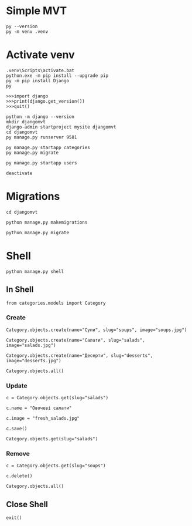 # Simple MVT

```
py --version
py -m venv .venv
```

# Activate venv
```
.venv\Scripts\activate.bat
python.exe -m pip install --upgrade pip
py -m pip install Django
py

>>>import django
>>>print(django.get_version())
>>>quit()

python -m django --version
mkdir djangomvt
django-admin startproject mysite djangomvt
cd djangomvt
py manage.py runserver 9581

py manage.py startapp categories
py manage.py migrate

py manage.py startapp users

deactivate
```

# Migrations
```
cd djangomvt

python manage.py makemigrations

python manage.py migrate
```

# Shell
```
python manage.py shell
```
## In Shell
```
from categories.models import Category
```
### **Create**
```
Category.objects.create(name="Супи", slug="soups", image="soups.jpg")

Category.objects.create(name="Салати", slug="salads", image="salads.jpg")

Category.objects.create(name="Десерти", slug="desserts", image="desserts.jpg")

Category.objects.all()
```

### **Update**
```
c = Category.objects.get(slug="salads")

c.name = "Овочеві салати"

c.image = "fresh_salads.jpg"

c.save()

Category.objects.get(slug="salads")
```

### **Remove**
```
c = Category.objects.get(slug="soups")

c.delete()

Category.objects.all()
```

## Close Shell
```
exit()
```